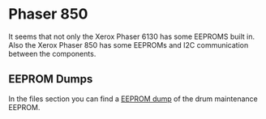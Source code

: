# Phaser 850 #

It seems that not only the Xerox Phaser 6130 has some EEPROMS built in. Also the Xerox Phaser 850 has some EEPROMs and I2C communication between the components.

## EEPROM Dumps ##

In the files section you can find a [EEPROM dump](http://xeroxpatrone.googlecode.com/files/xerox_phaser_850_drum_maintenance_eeprom.bin) of the drum maintenance EEPROM.